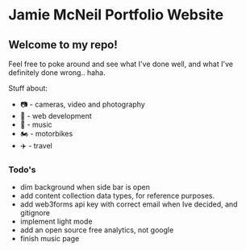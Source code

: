 # Jamie McNeil Portfolio Website

## Welcome to my repo!
Feel free to poke around and see what I've done well, and what I've definitely done wrong.. haha. 

Stuff about:

+ 📷 - cameras, video and photography
+ 🚀 - web development 
+ 🎸 - music
+ 🏍 - motorbikes
+ ✈️ - travel



### Todo's

+ dim background when side bar is open
+ add content collection data types, for reference purposes. 
+ add web3forms api key with correct email when Ive decided, and gitignore
+ implement light mode
+ add an open source free analytics, not google
+ finish music page 


